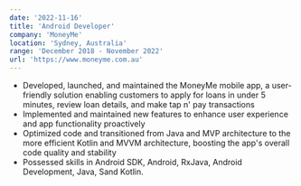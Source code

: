 ```yaml
---
date: '2022-11-16'
title: 'Android Developer'
company: 'MoneyMe'
location: 'Sydney, Australia'
range: 'December 2018 - November 2022'
url: 'https://www.moneyme.com.au'
---
```


- Developed, launched, and maintained the MoneyMe mobile app, a user-friendly solution enabling customers to apply for loans in under 5 minutes, review loan details, and make tap n' pay transactions
- Implemented and maintained new features to enhance user experience and app functionality proactively
- Optimized code and transitioned from Java and MVP architecture to the more efficient Kotlin and MVVM architecture, boosting the app's overall code quality and stability
- Possessed skills in Android SDK, Android, RxJava, Android Development, Java, Sand Kotlin.
